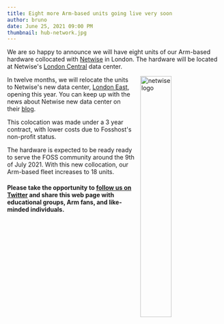 ```yaml
---
title: Eight more Arm-based units going live very soon
author: bruno
date: June 25, 2021 09:00 PM
thumbnail: hub-network.jpg
---
```


We are so happy to announce we will have eight units of our Arm-based hardware collocated with [Netwise](https://www.netwise.co.uk/) in London. The hardware will be located at Netwise's [London Central](https://www.netwise.co.uk/data-centres/london-central/) data center.

<img src="../thumbnails/netwise-logo.png" alt="netwise logo" style="float: right; margin-left: 1em; width: 38%;">

In twelve months,  we will relocate the units to Netwise's new data center, [London East](https://www.netwise.co.uk/data-centres/london-east/), opening this year. You can keep up with the news about Netwise new data center on their [blog](https://blog.netwise.co.uk/category/build-blog/).

This colocation was made under a 3 year contract, with lower costs due to Fosshost's non-profit status.

The hardware is expected to be ready ready to serve the FOSS community around the 9th of July 2021. With this new collocation, our Arm-based fleet increases to 18 units.

#### Please take the opportunity to [follow us on Twitter](https://twitter.com/fosshostorg) and share this web page with educational groups, Arm fans, and like-minded individuals.
